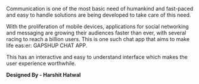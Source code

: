 Communication is one of the most basic need of humankind and fast-paced and easy to handle solutions are being developed to take care of this need.

With the proliferation of mobile devices, applications for social networking and messaging are growing their audiences faster than ever, with several racing to reach a billion users. This is one such chat app that aims to make life eas:er: GAPSHUP CHAT APP.

This has an interactive and easy to understand interface which makes the user experience worthwhile.




**Designed By - Harshit Hatwal** 

